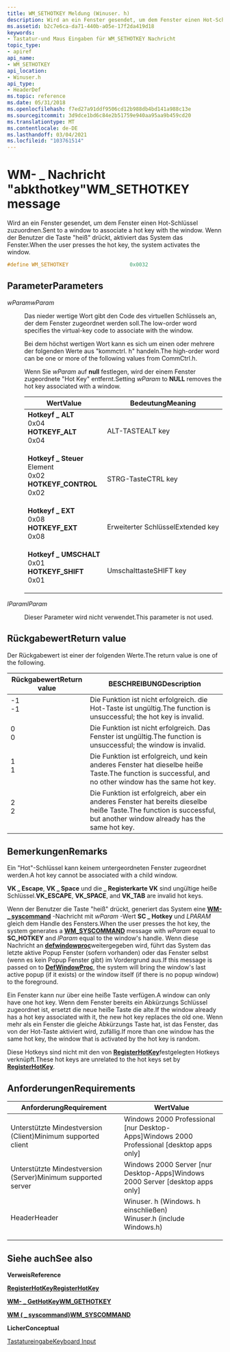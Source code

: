 ```yaml
---
title: WM_SETHOTKEY Meldung (Winuser. h)
description: Wird an ein Fenster gesendet, um dem Fenster einen Hot-Schlüssel zuzuordnen. Wenn der Benutzer die Taste "heiß" drückt, aktiviert das System das Fenster.
ms.assetid: b2c7e6ca-da71-440b-a05e-17f2da419d18
keywords:
- Tastatur-und Maus Eingaben für WM_SETHOTKEY Nachricht
topic_type:
- apiref
api_name:
- WM_SETHOTKEY
api_location:
- Winuser.h
api_type:
- HeaderDef
ms.topic: reference
ms.date: 05/31/2018
ms.openlocfilehash: f7ed27a91ddf9506cd12b988db4bd141a988c13e
ms.sourcegitcommit: 3d9dce1bd6c84e2b51759e940aa95aa9b459cd20
ms.translationtype: MT
ms.contentlocale: de-DE
ms.lasthandoff: 03/04/2021
ms.locfileid: "103761514"
---
```

# <a name="wm_sethotkey-message"></a><span data-ttu-id="90759-105">WM- \_ Nachricht "abkthotkey"</span><span class="sxs-lookup"><span data-stu-id="90759-105">WM\_SETHOTKEY message</span></span>

<span data-ttu-id="90759-106">Wird an ein Fenster gesendet, um dem Fenster einen Hot-Schlüssel zuzuordnen.</span><span class="sxs-lookup"><span data-stu-id="90759-106">Sent to a window to associate a hot key with the window.</span></span> <span data-ttu-id="90759-107">Wenn der Benutzer die Taste "heiß" drückt, aktiviert das System das Fenster.</span><span class="sxs-lookup"><span data-stu-id="90759-107">When the user presses the hot key, the system activates the window.</span></span>


```C++
#define WM_SETHOTKEY                    0x0032
```



## <a name="parameters"></a><span data-ttu-id="90759-108">Parameter</span><span class="sxs-lookup"><span data-stu-id="90759-108">Parameters</span></span>

<dl> <dt>

<span data-ttu-id="90759-109">*wParam*</span><span class="sxs-lookup"><span data-stu-id="90759-109">*wParam*</span></span> 
</dt> <dd>

<span data-ttu-id="90759-110">Das nieder wertige Wort gibt den Code des virtuellen Schlüssels an, der dem Fenster zugeordnet werden soll.</span><span class="sxs-lookup"><span data-stu-id="90759-110">The low-order word specifies the virtual-key code to associate with the window.</span></span>

<span data-ttu-id="90759-111">Bei dem höchst wertigen Wort kann es sich um einen oder mehrere der folgenden Werte aus "kommctrl. h" handeln.</span><span class="sxs-lookup"><span data-stu-id="90759-111">The high-order word can be one or more of the following values from CommCtrl.h.</span></span>

<span data-ttu-id="90759-112">Wenn Sie *wParam* auf **null** festlegen, wird der einem Fenster zugeordnete "Hot Key" entfernt.</span><span class="sxs-lookup"><span data-stu-id="90759-112">Setting *wParam* to **NULL** removes the hot key associated with a window.</span></span>



| <span data-ttu-id="90759-113">Wert</span><span class="sxs-lookup"><span data-stu-id="90759-113">Value</span></span>                                                                                                                                                                                                                         | <span data-ttu-id="90759-114">Bedeutung</span><span class="sxs-lookup"><span data-stu-id="90759-114">Meaning</span></span>                 |
|-------------------------------------------------------------------------------------------------------------------------------------------------------------------------------------------------------------------------------|-------------------------|
| <span id="HOTKEYF_ALT"></span><span id="hotkeyf_alt"></span><dl> <span data-ttu-id="90759-115"><dt>**Hotkeyf \_ ALT**</dt> <dt>0x04</dt></span><span class="sxs-lookup"><span data-stu-id="90759-115"><dt>**HOTKEYF\_ALT**</dt> <dt>0x04</dt></span></span> </dl>             | <span data-ttu-id="90759-116">ALT-TASTE</span><span class="sxs-lookup"><span data-stu-id="90759-116">ALT key</span></span><br/>      |
| <span id="HOTKEYF_CONTROL"></span><span id="hotkeyf_control"></span><dl> <span data-ttu-id="90759-117"><dt>**Hotkeyf \_ Steuer**</dt> Element <dt>0x02</dt></span><span class="sxs-lookup"><span data-stu-id="90759-117"><dt>**HOTKEYF\_CONTROL**</dt> <dt>0x02</dt></span></span> </dl> | <span data-ttu-id="90759-118">STRG-Taste</span><span class="sxs-lookup"><span data-stu-id="90759-118">CTRL key</span></span><br/>     |
| <span id="HOTKEYF_EXT"></span><span id="hotkeyf_ext"></span><dl> <span data-ttu-id="90759-119"><dt>**Hotkeyf \_ EXT**</dt> <dt>0x08</dt></span><span class="sxs-lookup"><span data-stu-id="90759-119"><dt>**HOTKEYF\_EXT**</dt> <dt>0x08</dt></span></span> </dl>             | <span data-ttu-id="90759-120">Erweiterter Schlüssel</span><span class="sxs-lookup"><span data-stu-id="90759-120">Extended key</span></span><br/> |
| <span id="HOTKEYF_SHIFT"></span><span id="hotkeyf_shift"></span><dl> <span data-ttu-id="90759-121"><dt>**Hotkeyf \_ UMSCHALT**</dt> <dt>0x01</dt></span><span class="sxs-lookup"><span data-stu-id="90759-121"><dt>**HOTKEYF\_SHIFT**</dt> <dt>0x01</dt></span></span> </dl>       | <span data-ttu-id="90759-122">Umschalttaste</span><span class="sxs-lookup"><span data-stu-id="90759-122">SHIFT key</span></span><br/>    |



 

</dd> <dt>

<span data-ttu-id="90759-123">*lParam*</span><span class="sxs-lookup"><span data-stu-id="90759-123">*lParam*</span></span> 
</dt> <dd>

<span data-ttu-id="90759-124">Dieser Parameter wird nicht verwendet.</span><span class="sxs-lookup"><span data-stu-id="90759-124">This parameter is not used.</span></span>

</dd> </dl>

## <a name="return-value"></a><span data-ttu-id="90759-125">Rückgabewert</span><span class="sxs-lookup"><span data-stu-id="90759-125">Return value</span></span>

<span data-ttu-id="90759-126">Der Rückgabewert ist einer der folgenden Werte.</span><span class="sxs-lookup"><span data-stu-id="90759-126">The return value is one of the following.</span></span>



| <span data-ttu-id="90759-127">Rückgabewert</span><span class="sxs-lookup"><span data-stu-id="90759-127">Return value</span></span>                                                                  | <span data-ttu-id="90759-128">BESCHREIBUNG</span><span class="sxs-lookup"><span data-stu-id="90759-128">Description</span></span>                                                                             |
|-------------------------------------------------------------------------------|-----------------------------------------------------------------------------------------|
| <dl> <span data-ttu-id="90759-129"><dt>-1</dt></span><span class="sxs-lookup"><span data-stu-id="90759-129"><dt>-1</dt></span></span> </dl> | <span data-ttu-id="90759-130">Die Funktion ist nicht erfolgreich. die Hot-Taste ist ungültig.</span><span class="sxs-lookup"><span data-stu-id="90759-130">The function is unsuccessful; the hot key is invalid.</span></span><br/>                        |
| <dl> <span data-ttu-id="90759-131"><dt>0</dt></span><span class="sxs-lookup"><span data-stu-id="90759-131"><dt>0</dt></span></span> </dl>  | <span data-ttu-id="90759-132">Die Funktion ist nicht erfolgreich. Das Fenster ist ungültig.</span><span class="sxs-lookup"><span data-stu-id="90759-132">The function is unsuccessful; the window is invalid.</span></span><br/>                         |
| <dl> <span data-ttu-id="90759-133"><dt>1</dt></span><span class="sxs-lookup"><span data-stu-id="90759-133"><dt>1</dt></span></span> </dl>  | <span data-ttu-id="90759-134">Die Funktion ist erfolgreich, und kein anderes Fenster hat dieselbe heiße Taste.</span><span class="sxs-lookup"><span data-stu-id="90759-134">The function is successful, and no other window has the same hot key.</span></span><br/>        |
| <dl> <span data-ttu-id="90759-135"><dt>2</dt></span><span class="sxs-lookup"><span data-stu-id="90759-135"><dt>2</dt></span></span> </dl>  | <span data-ttu-id="90759-136">Die Funktion ist erfolgreich, aber ein anderes Fenster hat bereits dieselbe heiße Taste.</span><span class="sxs-lookup"><span data-stu-id="90759-136">The function is successful, but another window already has the same hot key.</span></span><br/> |



 

## <a name="remarks"></a><span data-ttu-id="90759-137">Bemerkungen</span><span class="sxs-lookup"><span data-stu-id="90759-137">Remarks</span></span>

<span data-ttu-id="90759-138">Ein "Hot"-Schlüssel kann keinem untergeordneten Fenster zugeordnet werden.</span><span class="sxs-lookup"><span data-stu-id="90759-138">A hot key cannot be associated with a child window.</span></span>

<span data-ttu-id="90759-139">**VK \_ Escape**, **VK \_ Space** und die **\_ Registerkarte VK** sind ungültige heiße Schlüssel.</span><span class="sxs-lookup"><span data-stu-id="90759-139">**VK\_ESCAPE**, **VK\_SPACE**, and **VK\_TAB** are invalid hot keys.</span></span>

<span data-ttu-id="90759-140">Wenn der Benutzer die Taste "heiß" drückt, generiert das System eine [**WM- \_ syscommand**](/windows/desktop/menurc/wm-syscommand) -Nachricht mit *wParam* -Wert **SC \_ Hotkey** und *LPARAM* gleich dem Handle des Fensters.</span><span class="sxs-lookup"><span data-stu-id="90759-140">When the user presses the hot key, the system generates a [**WM\_SYSCOMMAND**](/windows/desktop/menurc/wm-syscommand) message with *wParam* equal to **SC\_HOTKEY** and *lParam* equal to the window's handle.</span></span> <span data-ttu-id="90759-141">Wenn diese Nachricht an [**defwindowproc**](/windows/desktop/api/winuser/nf-winuser-defwindowproca)weitergegeben wird, führt das System das letzte aktive Popup Fenster (sofern vorhanden) oder das Fenster selbst (wenn es kein Popup Fenster gibt) im Vordergrund aus.</span><span class="sxs-lookup"><span data-stu-id="90759-141">If this message is passed on to [**DefWindowProc**](/windows/desktop/api/winuser/nf-winuser-defwindowproca), the system will bring the window's last active popup (if it exists) or the window itself (if there is no popup window) to the foreground.</span></span>

<span data-ttu-id="90759-142">Ein Fenster kann nur über eine heiße Taste verfügen.</span><span class="sxs-lookup"><span data-stu-id="90759-142">A window can only have one hot key.</span></span> <span data-ttu-id="90759-143">Wenn dem Fenster bereits ein Abkürzungs Schlüssel zugeordnet ist, ersetzt die neue heiße Taste die alte.</span><span class="sxs-lookup"><span data-stu-id="90759-143">If the window already has a hot key associated with it, the new hot key replaces the old one.</span></span> <span data-ttu-id="90759-144">Wenn mehr als ein Fenster die gleiche Abkürzungs Taste hat, ist das Fenster, das von der Hot-Taste aktiviert wird, zufällig.</span><span class="sxs-lookup"><span data-stu-id="90759-144">If more than one window has the same hot key, the window that is activated by the hot key is random.</span></span>

<span data-ttu-id="90759-145">Diese Hotkeys sind nicht mit den von [**RegisterHotKey**](/windows/win32/api/winuser/nf-winuser-registerhotkey)festgelegten Hotkeys verknüpft.</span><span class="sxs-lookup"><span data-stu-id="90759-145">These hot keys are unrelated to the hot keys set by [**RegisterHotKey**](/windows/win32/api/winuser/nf-winuser-registerhotkey).</span></span>

## <a name="requirements"></a><span data-ttu-id="90759-146">Anforderungen</span><span class="sxs-lookup"><span data-stu-id="90759-146">Requirements</span></span>



| <span data-ttu-id="90759-147">Anforderung</span><span class="sxs-lookup"><span data-stu-id="90759-147">Requirement</span></span> | <span data-ttu-id="90759-148">Wert</span><span class="sxs-lookup"><span data-stu-id="90759-148">Value</span></span> |
|-------------------------------------|----------------------------------------------------------------------------------------------------------|
| <span data-ttu-id="90759-149">Unterstützte Mindestversion (Client)</span><span class="sxs-lookup"><span data-stu-id="90759-149">Minimum supported client</span></span><br/> | <span data-ttu-id="90759-150">Windows 2000 Professional \[nur Desktop-Apps\]</span><span class="sxs-lookup"><span data-stu-id="90759-150">Windows 2000 Professional \[desktop apps only\]</span></span><br/>                                               |
| <span data-ttu-id="90759-151">Unterstützte Mindestversion (Server)</span><span class="sxs-lookup"><span data-stu-id="90759-151">Minimum supported server</span></span><br/> | <span data-ttu-id="90759-152">Windows 2000 Server \[nur Desktop-Apps\]</span><span class="sxs-lookup"><span data-stu-id="90759-152">Windows 2000 Server \[desktop apps only\]</span></span><br/>                                                     |
| <span data-ttu-id="90759-153">Header</span><span class="sxs-lookup"><span data-stu-id="90759-153">Header</span></span><br/>                   | <dl> <span data-ttu-id="90759-154"><dt>Winuser. h (Windows. h einschließen)</dt></span><span class="sxs-lookup"><span data-stu-id="90759-154"><dt>Winuser.h (include Windows.h)</dt></span></span> </dl> |



## <a name="see-also"></a><span data-ttu-id="90759-155">Siehe auch</span><span class="sxs-lookup"><span data-stu-id="90759-155">See also</span></span>

<dl> <dt>

<span data-ttu-id="90759-156">**Verweis**</span><span class="sxs-lookup"><span data-stu-id="90759-156">**Reference**</span></span>
</dt> <dt>

[<span data-ttu-id="90759-157">**RegisterHotKey**</span><span class="sxs-lookup"><span data-stu-id="90759-157">**RegisterHotKey**</span></span>](/windows/win32/api/winuser/nf-winuser-registerhotkey)
</dt> <dt>

[<span data-ttu-id="90759-158">**WM- \_ GetHotKey**</span><span class="sxs-lookup"><span data-stu-id="90759-158">**WM\_GETHOTKEY**</span></span>](wm-gethotkey.md)
</dt> <dt>

[<span data-ttu-id="90759-159">**WM ( \_ syscommand)**</span><span class="sxs-lookup"><span data-stu-id="90759-159">**WM\_SYSCOMMAND**</span></span>](/windows/desktop/menurc/wm-syscommand)
</dt> <dt>

<span data-ttu-id="90759-160">**Licher**</span><span class="sxs-lookup"><span data-stu-id="90759-160">**Conceptual**</span></span>
</dt> <dt>

[<span data-ttu-id="90759-161">Tastatureingabe</span><span class="sxs-lookup"><span data-stu-id="90759-161">Keyboard Input</span></span>](keyboard-input.md)
</dt> </dl>

 

